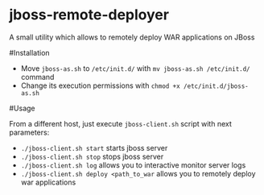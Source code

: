 # jboss-remote-deployer
A small utility which allows to remotely deploy WAR applications  on JBoss

#Installation

* Move `jboss-as.sh` to `/etc/init.d/` with `mv jboss-as.sh /etc/init.d/` command
* Change its execution permissions with `chmod +x /etc/init.d/jboss-as.sh`

#Usage

From a different host, just execute `jboss-client.sh` script with next parameters:

* `./jboss-client.sh start` starts jboss server
* `./jboss-client.sh stop` stops jboss server
* `./jboss-client.sh log` allows you to interactive monitor server logs
* `./jboss-client.sh deploy <path_to_war` allows you to remotely deploy war applications
